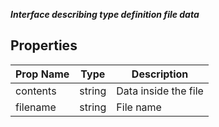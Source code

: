 **_Interface describing type definition file data_**

## Properties

| Prop Name | Type | Description |
| --------------------- | ------ | ------------------- |
| contents | string | Data inside the file |
| filename | string | File name |
